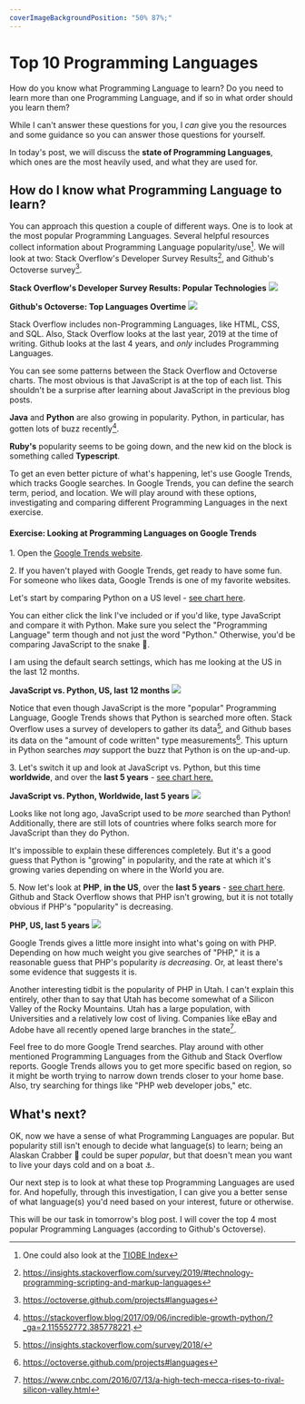 ```yaml
---
coverImageBackgroundPosition: "50% 87%;"
---
```


# Top 10 Programming Languages

How do you know what Programming Language to learn? Do you need to learn more than one Programming Language, and if so in what order should you learn them?

While I can't answer these questions for you, I _can_ give you the resources and some guidance so you can answer those questions for yourself.

In today's post, we will discuss the **state of Programming Languages**, which ones are the most heavily used, and what they are used for.

## How do I know what Programming Language to learn?

You can approach this question a couple of different ways. One is to look at the most popular Programming Languages. Several helpful resources collect information about Programming Language popularity/use[^tiobe]. We will look at two: Stack Overflow's Developer Survey Results[^insights], and Github's Octoverse survey[^octoverse].

**Stack Overflow's Developer Survey Results: Popular Technologies**
![](public/assets/stackoverflow-insights.png)

**Github's Octoverse: Top Languages Overtime**
![](public/assets/github.png)

Stack Overflow includes non-Programming Languages, like HTML, CSS, and SQL.  Also, Stack Overflow looks at the last year, 2019 at the time of writing. Github looks at the last 4 years, and _only_ includes Programming Languages.

You can see some patterns between the Stack Overflow and Octoverse charts. The most obvious is that JavaScript is at the top of each list. This shouldn't be a surprise after learning about JavaScript in the previous blog posts.

**Java** and **Python** are also growing in popularity. Python, in particular, has gotten lots of buzz recently[^fastest-growing].

**Ruby's** popularity seems to be going down, and the new kid on the block is something called **Typescript**.

To get an even better picture of what's happening, let's use Google Trends, which tracks Google searches. In Google Trends, you can define the search term, period, and location. We will play around with these options, investigating and comparing different Programming Languages in the next exercise.

#### Exercise: Looking at Programming Languages on Google Trends

1\. Open the [Google Trends website](https://trends.google.com/trends/).

2\. If you haven't played with Google Trends, get ready to have some fun. For someone who likes data, Google Trends is one of my favorite websites.

Let's start by comparing Python on a US level - [see chart here](https://trends.google.com/trends/explore?geo=US&q=%2Fm%2F02p97,%2Fm%2F05z1_).

You can either click the link I've included or if you'd like, type JavaScript and compare it with Python. Make sure you select the "Programming Language" term though and not just the word "Python." Otherwise, you'd be comparing JavaScript to the snake 🐍.

I am using the default search settings, which has me looking at the US in the last 12 months.

**JavaScript vs. Python, US, last 12 months**
![](public/assets/js-python-us.png)

Notice that even though JavaScript is the more "popular" Programming Language, Google Trends shows that Python is searched more often. Stack Overflow uses a survey of developers to gather its data[^somethod], and Github bases its data on the "amount of code written" type measurements[^githubmethod]. This upturn in Python searches _may_ support the buzz that Python is on the up-and-up.

3\. Let's switch it up and look at JavaScript vs. Python, but this time **worldwide**, and over the **last 5 years** - [see chart here.](https://trends.google.com/trends/explore?date=today%205-y&q=%2Fm%2F02p97,%2Fm%2F05z1_)

**JavaScript vs. Python, Worldwide, last 5 years**
![](public/assets/js-python-worldwide.png)

Looks like not long ago, JavaScript used to be _more_ searched than Python! Additionally, there are still lots of countries where folks search more for JavaScript than they do Python.

It's impossible to explain these differences completely.  But it's a good guess that Python is "growing" in popularity, and the rate at which it's growing varies depending on where in the World you are.

5\. Now let's look at **PHP**, **in the US**, over the **last 5 years** - [see chart here](https://trends.google.com/trends/explore?date=today%205-y&geo=US&q=%2Fm%2F060kv). Github and Stack Overflow shows that PHP isn't growing, but it is not totally obvious if PHP's "popularity" is decreasing.

**PHP, US, last 5 years**
![](public/assets/php-trends.png)

Google Trends gives a little more insight into what's going on with PHP. Depending on how much weight you give searches of "PHP," it is a reasonable guess that PHP's popularity _is decreasing_.  Or, at least there's some evidence that suggests it is.

Another interesting tidbit is the popularity of PHP in Utah. I can't explain this entirely, other than to say that Utah has become somewhat of a Silicon Valley of the Rocky Mountains.  Utah has a large population, with Universities and a relatively low cost of living. Companies like eBay and Adobe have all recently opened large branches in the state[^utah].

Feel free to do more Google Trend searches. Play around with other mentioned Programming Languages from the Github and Stack Overflow reports. Google Trends allows you to get more specific based on region, so it might be worth trying to narrow down trends closer to your home base. Also, try searching for things like "PHP web developer jobs," etc.

## What's next?

OK, now we have a sense of what Programming Languages are popular.  But popularity still isn't enough to decide what language(s) to learn; being an Alaskan Crabber 🦀 could be super _popular_, but that doesn't mean you want to live your days cold and on a boat ⚓.

Our next step is to look at what these top Programming Languages are used for. And hopefully, through this investigation, I can give you a better sense of what language(s) you'd need based on your interest, future or otherwise.

This will be our task in tomorrow's blog post.  I will cover the top 4 most popular Programming Languages (according to Github's Octoverse).

[^tiobe]: One could also look at the [TIOBE Index](https://www.tiobe.com/tiobe-index/)
[^insights]: https://insights.stackoverflow.com/survey/2019/#technology-programming-scripting-and-markup-languages
[^somethod]: https://insights.stackoverflow.com/survey/2018/
[^githubmethod]: https://octoverse.github.com/projects#languages
[^utah]: https://www.cnbc.com/2016/07/13/a-high-tech-mecca-rises-to-rival-silicon-valley.html
[^octoverse]: https://octoverse.github.com/projects#languages
[^fastest-growing]: https://stackoverflow.blog/2017/09/06/incredible-growth-python/?_ga=2.115552772.385778221.